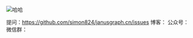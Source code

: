 ![哈哈](https://github.com/simon824/janusgraph.cn/blob/main/images/68747470733a2f2f6a616e757367726170682e6f72672f696d672f6a616e757367726170682e706e67.png?raw=true)

提问：https://github.com/simon824/janusgraph.cn/issues
博客：
公众号：
微信群：
